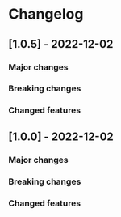 # Changelog

## [1.0.5] - 2022-12-02

### Major changes

### Breaking changes

### Changed features


## [1.0.0] - 2022-12-02

### Major changes

### Breaking changes

### Changed features
